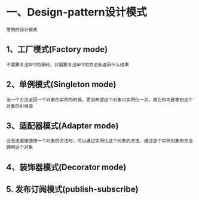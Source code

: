 # 一、Design-pattern设计模式
    常用的设计模式
## 1、工厂模式(Factory mode)
    不需要关注API的源码，只需要关注API的方法会返回什么结果
## 2、单例模式(Singleton mode)
    当一个方法返回一个对象的实例的时候，更加希望这个对象只实例化一次，其它的均是拿到这个对象的引用值
## 3、适配器模式(Adapter mode)
    当无法直接使用一个对象的方法时，可以通过实例化这个对象的方法，通过这个实例对象的方法调用这个对象
## 4、装饰器模式(Decorator mode)

## 5. 发布订阅模式(publish-subscribe)